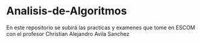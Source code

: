 # Analisis-de-Algoritmos
En este repositorio se subirá las practicas y examenes que tome en ESCOM con el profesor Christian Alejandro Avila Sanchez
